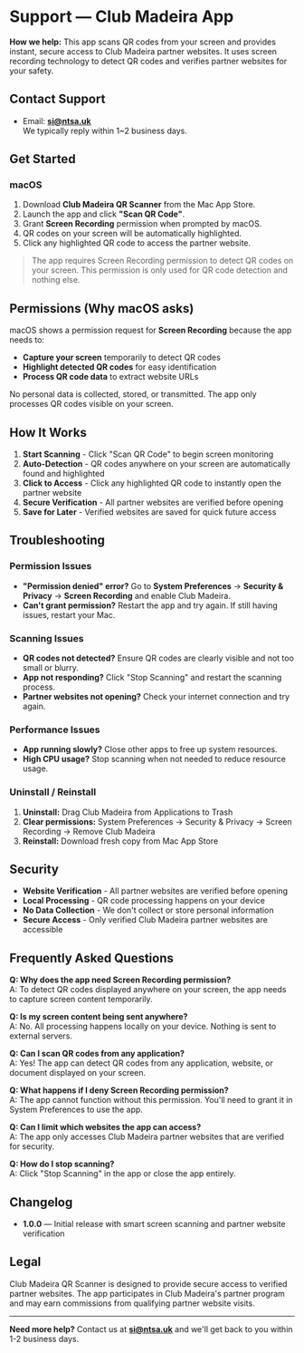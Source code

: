 # Support — Club Madeira App

**How we help:** This app scans QR codes from your screen and provides instant, secure access to Club Madeira partner websites. It uses screen recording technology to detect QR codes and verifies partner websites for your safety.

## Contact Support
- Email: **si@ntsa.uk**  
We typically reply within 1~2 business days.

## Get Started
### macOS
1. Download **Club Madeira QR Scanner** from the Mac App Store.
2. Launch the app and click **"Scan QR Code"**.
3. Grant **Screen Recording** permission when prompted by macOS.
4. QR codes on your screen will be automatically highlighted.
5. Click any highlighted QR code to access the partner website.

> The app requires Screen Recording permission to detect QR codes on your screen. This permission is only used for QR code detection and nothing else.

## Permissions (Why macOS asks)
macOS shows a permission request for **Screen Recording** because the app needs to:
- **Capture your screen** temporarily to detect QR codes
- **Highlight detected QR codes** for easy identification
- **Process QR code data** to extract website URLs

No personal data is collected, stored, or transmitted. The app only processes QR codes visible on your screen.

## How It Works
1. **Start Scanning** - Click "Scan QR Code" to begin screen monitoring
2. **Auto-Detection** - QR codes anywhere on your screen are automatically found and highlighted
3. **Click to Access** - Click any highlighted QR code to instantly open the partner website
4. **Secure Verification** - All partner websites are verified before opening
5. **Save for Later** - Verified websites are saved for quick future access

## Troubleshooting

### Permission Issues
- **"Permission denied" error?** Go to **System Preferences** → **Security & Privacy** → **Screen Recording** and enable Club Madeira.
- **Can't grant permission?** Restart the app and try again. If still having issues, restart your Mac.

### Scanning Issues
- **QR codes not detected?** Ensure QR codes are clearly visible and not too small or blurry.
- **App not responding?** Click "Stop Scanning" and restart the scanning process.
- **Partner websites not opening?** Check your internet connection and try again.

### Performance Issues
- **App running slowly?** Close other apps to free up system resources.
- **High CPU usage?** Stop scanning when not needed to reduce resource usage.

### Uninstall / Reinstall
1. **Uninstall:** Drag Club Madeira from Applications to Trash
2. **Clear permissions:** System Preferences → Security & Privacy → Screen Recording → Remove Club Madeira
3. **Reinstall:** Download fresh copy from Mac App Store

## Security
- **Website Verification** - All partner websites are verified before opening
- **Local Processing** - QR code processing happens on your device
- **No Data Collection** - We don't collect or store personal information
- **Secure Access** - Only verified Club Madeira partner websites are accessible

## Frequently Asked Questions

**Q: Why does the app need Screen Recording permission?**  
A: To detect QR codes displayed anywhere on your screen, the app needs to capture screen content temporarily.

**Q: Is my screen content being sent anywhere?**  
A: No. All processing happens locally on your device. Nothing is sent to external servers.

**Q: Can I scan QR codes from any application?**  
A: Yes! The app can detect QR codes from any application, website, or document displayed on your screen.

**Q: What happens if I deny Screen Recording permission?**  
A: The app cannot function without this permission. You'll need to grant it in System Preferences to use the app.

**Q: Can I limit which websites the app can access?**  
A: The app only accesses Club Madeira partner websites that are verified for security.

**Q: How do I stop scanning?**  
A: Click "Stop Scanning" in the app or close the app entirely.

## Changelog
- **1.0.0** — Initial release with smart screen scanning and partner website verification

## Legal
Club Madeira QR Scanner is designed to provide secure access to verified partner websites. The app participates in Club Madeira's partner program and may earn commissions from qualifying partner website visits.

---

**Need more help?** Contact us at **si@ntsa.uk** and we'll get back to you within 1-2 business days.